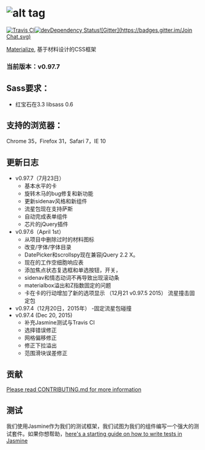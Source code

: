 ![alt tag](https://raw.github.com/dogfalo/materialize/master/images/materialize.gif)
===========

[![Travis CI](https://travis-ci.org/Dogfalo/materialize.svg?branch=master)](https://travis-ci.org/Dogfalo/materialize)[![devDependency Status](https://david-dm.org/Dogfalo/materialize/dev-status.svg)](https://david-dm.org/Dogfalo/materialize#info=devDependencies)[![Gitter](https://badges.gitter.im/Join Chat.svg)](https://gitter.im/Dogfalo/materialize?utm_source=badge&utm_medium=badge&utm_campaign=pr-badge&utm_content=badge)

[Materialize](http://materializecss.com/), 基于材料设计的CSS框架

### 当前版本：v0.97.7

## Sass要求：
- 红宝石在3.3 libsass 0.6

## 支持的浏览器：
Chrome 35，Firefox 31，Safari 7，IE 10

## 更新日志
- v0.97.7（7月23日）
  - 基本水平的卡
  - 旋转木马的bug修复和新功能
  - 更新sidenav风格和新组件
  - 流星包现在支持萨斯
  - 自动完成表单组件
  - 芯片的jQuery插件
- v0.97.6（April 1st）
  - 从项目中删除过时的材料图标
  - 改变/字体/字体目录
  - DatePicker和scrollspy现在兼容jQuery 2.2 X。
  - 现在的工作空细胞响应表
  - 添加焦点状态复选框和单选按钮，开关，
  - sidenav和情态动词不再导致出现滚动条
  - materialbox溢出和Z指数固定的问题
  - 卡在卡的行动增加了新的选项显示
（12月21 v0.97.5 2015）
流星撞击固定包
- v0.97.4（12月20日，2015年）
  -固定流星包碰撞
- v0.97.4 (Dec 20, 2015)
  - 补充Jasmine测试与Travis CI
  - 选择错误修正
  - 网格偏移修正
  - 修正下拉溢出
  - 范围滑块误差修正



## 贡献
[Please read CONTRIBUTING.md for more information](CONTRIBUTING.md)

## 测试
我们使用Jasmine作为我们的测试框架，我们试图为我们的组件编写一个强大的测试套件。如果你想帮助，[here's a starting guide on how to write tests in Jasmine](https://docs.google.com/document/d/1dVM6qGt_b_y9RRhr9X7oZfFydaJIEqB9CT7yekv-4XE/edit?usp=sharing)
